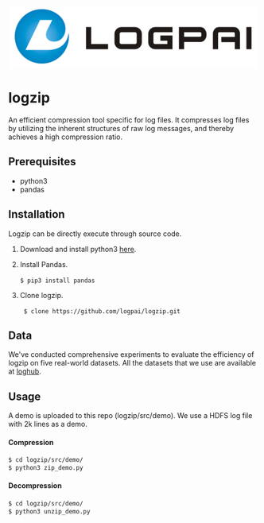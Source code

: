<p align="center"> <a href="https://github.com/logpai"> <img src="https://github.com/logpai/logpai.github.io/blob/master/img/logpai_logo.jpg" width="500" height="125"/> </a>
</p>

# logzip

An efficient compression tool specific for log files.  It compresses log files by utilizing the inherent structures of raw log messages, and thereby achieves a high compression ratio.  

## Prerequisites 

- python3
- pandas

## Installation 

Logzip can be directly execute through source code. 

1. Download and install python3 [here](https://www.python.org/downloads/).

2. Install Pandas.

   ```$ pip3 install pandas```

3. Clone logzip.

   ``` $ clone https://github.com/logpai/logzip.git``` 

## Data

We've conducted comprehensive experiments to evaluate the efficiency of logzip on five real-world datasets. All the datasets that we use are available at [loghub](https://github.com/logpai/loghub).

## Usage

A demo is uploaded to this repo (logzip/src/demo). We use a HDFS log file with 2k lines as a demo.

#### Compression

```shell
$ cd logzip/src/demo/
$ python3 zip_demo.py
```

#### Decompression

```shell
$ cd logzip/src/demo/
$ python3 unzip_demo.py
```

